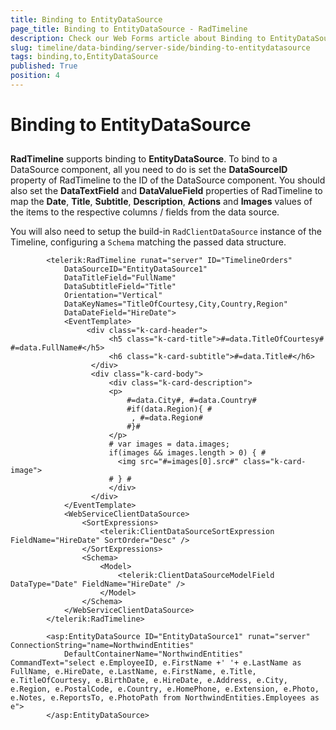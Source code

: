 ```yaml
---
title: Binding to EntityDataSource
page_title: Binding to EntityDataSource - RadTimeline
description: Check our Web Forms article about Binding to EntityDataSource.
slug: timeline/data-binding/server-side/binding-to-entitydatasource
tags: binding,to,EntityDataSource
published: True
position: 4
---
```


# Binding to EntityDataSource

## 

**RadTimeline** supports binding to **EntityDataSource**. To bind to a DataSource component, all you need to do is set the **DataSourceID** property of RadTimeline to the ID of the DataSource component. You should also set the **DataTextField** and **DataValueField** properties of RadTimeline to map the **Date**, **Title**, **Subtitle**, **Description**, **Actions** and **Images** values of the items to the respective columns / fields from the data source.

You will also need to setup the build-in `RadClientDataSource` instance of the Timeline, configuring a `Schema` matching the passed data structure.

````ASP.NET
        <telerik:RadTimeline runat="server" ID="TimelineOrders"
            DataSourceID="EntityDataSource1"
            DataTitleField="FullName"
            DataSubtitleField="Title"
            Orientation="Vertical"
            DataKeyNames="TitleOfCourtesy,City,Country,Region"
            DataDateField="HireDate">
            <EventTemplate>
                 <div class="k-card-header">
                      <h5 class="k-card-title">#=data.TitleOfCourtesy# #=data.FullName#</h5>
                      <h6 class="k-card-subtitle">#=data.Title#</h6>
                  </div>
                  <div class="k-card-body">
                      <div class="k-card-description">
                      <p>
                          #=data.City#, #=data.Country#
                          #if(data.Region){ #
                           , #=data.Region#
                          #}#
                      </p>
                      # var images = data.images; 
                      if(images && images.length > 0) { #
                        <img src="#=images[0].src#" class="k-card-image">
                      # } #
                      </div>
                  </div>
            </EventTemplate>
            <WebServiceClientDataSource>
                <SortExpressions>
                    <telerik:ClientDataSourceSortExpression FieldName="HireDate" SortOrder="Desc" />
                </SortExpressions>
                <Schema>
                    <Model>
                        <telerik:ClientDataSourceModelField DataType="Date" FieldName="HireDate" />
                    </Model>
                </Schema>
            </WebServiceClientDataSource>
        </telerik:RadTimeline>

        <asp:EntityDataSource ID="EntityDataSource1" runat="server" ConnectionString="name=NorthwindEntities"
            DefaultContainerName="NorthwindEntities" CommandText="select e.EmployeeID, e.FirstName +' '+ e.LastName as FullName, e.HireDate, e.LastName, e.FirstName, e.Title, e.TitleOfCourtesy, e.BirthDate, e.HireDate, e.Address, e.City, e.Region, e.PostalCode, e.Country, e.HomePhone, e.Extension, e.Photo, e.Notes, e.ReportsTo, e.PhotoPath from NorthwindEntities.Employees as e">
        </asp:EntityDataSource>
````




